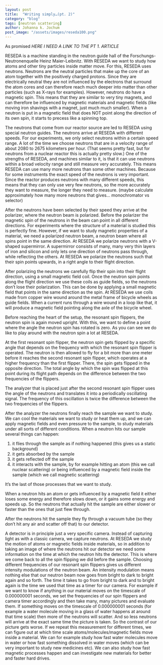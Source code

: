 ```yaml
---
layout: post
title:  "Writing simply…(pt. 2)"
category: "blog"
tags: [neutron scattering]
author: Johanna k. Jochum
post_image: "/assets/images/reseda100.png"
---
```


As promised *HERE I NEED A LINK TO THE PT 1. ARTICLE*

RESEDA is a machine standing in the neutron guide hall of the Forschungs-Neutronenquelle Heinz Maier-Leibnitz.
With RESEDA we want to study how atoms and other tiny particles inside matter move. 
For this, RESEDA uses neutrons.
Neutrons are the neutral particles that make up the core of an atom together with the positively charged protons. Since they are electrically neutral they are not influenced by the electrons that surround the atom cores and can therefore reach much deeper into matter than other particles (such as X-rays for examples).
However, neutrons do have a magnetic spin. 
This means that they are similar to very tiny magnets, and can therefore be influenced by magnetic materials and magnetic fields (like moving iron shavings with a magnet, just much much smaller). When a neutron is put in a magnetic field that does NOT point along the direction of its own spin, it starts to precess like a spinning top. 

The neutrons that come from our reactor source are led to RESEDA using special neutron guides. The neutrons arrive at RESEDA with different speeds. For our experiments, we only select neutrons within a certain speed range. A lot of the time we choose neutrons that are in a velocity range of about 2080 to 2675 kilometers per hour. (That seems pretty fast, but for neutrons from a nuclear reactor this is actually pretty slow.)
One of the strengths of RESEDA, and machines similar to it, is that it can use neutrons within a broad velocity range and still measure very accurately. This means RESEDA can use many more neutrons than some other machines. Because for some instruments the exact speed of the neutrons is very important. Since the reactor produces neutrons with many different speeds, this means that they can only use very few neutrons, so the more accurately they want to measure, the longer they need to measure. 
(maybe calculate approximately how many more neutrons that gives… monochromator vs selector)

After the neutrons have been selected by their speed they arrive at the polarizer, where the neutron beam is polarized. Before the polarizer the magnetic spin of the neutrons in the beam can point in all different directions. For experiments where the structure of a material is studied this is perfectly fine. However, if we want to study magnetic properties of a material, we need a polarized neutron beam, a neutron beam where all spins point in the same direction. At RESEDA we polarize neutrons with a V-shaped supermirror. A supermirror consists of many, many very thin layers of iron and silicon and only lets one direction of neutrons pass through, while reflecting the others. At RESEDA we polarize the neutrons such that their spin points upwards, in a right angle to their flight direction.

After polarizing the neutrons we carefully flip their spin into their flight direction, using a small magnetic field coil. Once the neutron spin points along the flight direction we use these coils as guide fields, so the neutrons don’t lose their polarization. This can be done by applying a small magnetic field that points in the same direction as the spin. At RESEDA we use coils made from copper wire wound around the metal frame of bicycle wheels as guide fields. When a current runs through a wire wound in a loop like that, it will produce a magnetic field pointing along the axle of the bicycle wheel. 

Before reaching the heart of the setup, the resonant spin flippers, the neutron spin is again moved upright. With this, we want to define a point where the angle the neutron spin has rotated is zero. As you can see we do like to play around with the neutron spin a lot at RESEDA. 

At the first resonant spin flipper, the neutron spin gets flipped by a specific angle that depends on the frequency with which the resonant spin flipper is operated. The neutron is then allowed to fly for a bit more than one meter before it reaches the second resonant spin flipper, which operates at a higher frequency than the first flipper. There, the spin gets flipped in the opposite direction. The total angle by which the spin was flipped at this point during its flight path depends on the difference between the two frequencies of the flippers. 

The analyzer that is placed just after the second resonant spin flipper uses the angle of the neutrons and translates it into a periodically oscillating signal. The frequency of this oscillation is twice the difference between the two frequencies of the flippers. 

After the analyzer the neutrons finally reach the sample we want to study. We can cool the materials we want to study or heat them up, and we can apply magnetic fields and even pressure to the sample, to study materials under all sorts of different conditions. 
When a neutron hits our sample several things can happen:
1) it flies through the sample as if nothing happened (this gives us a static background)
2) it gets absorbed by the sample 
3) it gets reflected off the sample
4) it interacts with the sample, by for example hitting an atom (this we call nuclear scattering) or being influenced by a magnetic field inside the sample (which we call magnetic scattering)

It’s the last of those processes that we want to study. 

When a neutron hits an atom or gets influenced by a magnetic field it either loses some energy and therefore slows down, or it gains some energy and speeds up. So the neutrons that actually hit the sample are either slower or faster than the ones that just flew through.

After the neutrons hit the sample they fly through a vacuum tube (so they don’t hit any air and scatter off that) to our detector. 

A detector is in principle just a very specific camera. Instead of capturing light as with a classic camera, we capture neutrons. At RESEDA we study the motion of atoms or magnetic fields inside materials, so in addition to taking an image of where the neutrons hit our detector we need some information on the time at which the neutron hits the detector. 
This is where we come back to all the spin flipping we did before the sample. 
Choosing different frequencies of our resonant spin flippers gives us different intensity modulations of the neutron beam. An intensity modulation means nothing else that our neutron beam now goes from bright to dark to bright again and so forth. The time it takes to go from bright to dark and to bright again is the time we used that time as a timer for our camera. 
For example if we want to know if anything in our material moves on the timescale of 0.000000001 seconds, we set the frequencies of our spin flippers and camera timer accordingly and then take many, many pictures and evaluate them. If something moves on the timescale of 0.000000001 seconds (for example a water molecule moving in a glass of water happens at around that time scale) then more of the neutrons will scatter. And so less neutrons will arrive at the exact same time the picture is taken. So the contrast of our picture gets worse. 
If we repeat this measurement for different times, we can figure out at which time scale atoms/molecules/magnetic fields move inside a material. We can for example study how fast water molecules move in water or how fast something dissolved in water moves (which can be very important to study new medicines etc). We can also study how fast magnetic processes happen and can investigate new materials for better and faster hard drives. 
 
